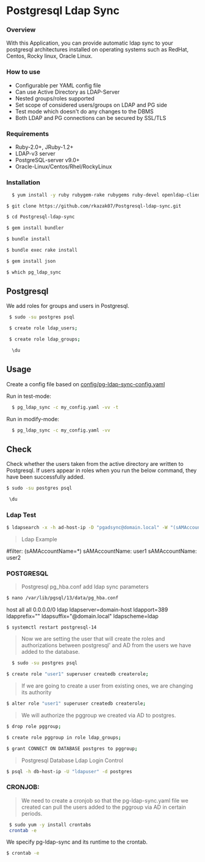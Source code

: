 # Postgresql Ldap Sync

### Overview
With this Application, you can provide automatic ldap sync to your postgresql architectures installed on operating systems such as RedHat, Centos, Rocky linux, Oracle Linux.

### How to use

* Configurable per YAML config file
* Can use Active Directory as LDAP-Server
* Nested groups/roles supported
* Set scope of considered users/groups on LDAP and PG side
* Test mode which doesn't do any changes to the DBMS
* Both LDAP and PG connections can be secured by SSL/TLS

### Requirements

* Ruby-2.0+, JRuby-1.2+
* LDAP-v3 server
* PostgreSQL-server v9.0+
* Oracle-Linux/Centos/Rhel/RockyLinux 

### Installation

```bash
  $ yum install -y ruby rubygem-rake rubygems ruby-devel openldap-clients git wget tar curl make  rubygem-bigdecimal.x86_64 redhat-rpm-config libpq-devel.x86_64 gcc nano
  ```
  ```
  $ git clone https://github.com/rkazak07/Postgresql-ldap-sync.git
  ```
  ```bash
  $ cd Postgresql-ldap-sync
  ```
  ```bash
  $ gem install bundler
  ```
  ```bash
  $ bundle install
  ```
  ```bash
  $ bundle exec rake install
  ```
  ```bash
  $ gem install json
  ```
  ```bash
  $ which pg_ldap_sync
  ```


## Postgresql
We add roles for groups and users in Postgresql.
 ```bash
  $ sudo -su postgres psql
 ```
 ```bash
  $ create role ldap_users;
   ```
 ```bash
  $ create role ldap_groups;
   ```
 ```bash
   \du
 ```
 
 ## Usage

Create a config file based on
[config/pg-ldap-sync-config.yaml](https://github.com/rkazak07/Postgresql-ldap-sync/config/pg-ldap-sync.yaml)

Run in test-mode:
```bash
  $ pg_ldap_sync -c my_config.yaml -vv -t
```
Run in modify-mode:
```bash
  $ pg_ldap_sync -c my_config.yaml -vv
```
 
 
 ## Check
 Check whether the users taken from the active directory are written to Postgresql. If users appear in roles when you run the below command, they have been successfully added.
 ```bash
 $ sudo -su postgres psql
 ```
 ```bash
  \du
 ```
 
### Ldap Test
 ```bash
 $ ldapsearch -x -h ad-host-ip -D "pgadsync@domain.local" -W "(sAMAccountName=*)" -b "OU=pgusers,OU=Service_Users,OU=organization-unit,DC=domain,DC=local"  | grep    sAMAccountName
 ```
> Ldap Example
> 
#filter: (sAMAccountName=*)
sAMAccountName: user1
sAMAccountName: user2


### POSTGRESQL
> Postgresql pg_hba.conf add  ldap sync parameters 
```sh
$ nano /var/lib/pgsql/13/data/pg_hba.conf
```
host    all             all             0.0.0.0/0               ldap ldapserver=domain-host ldapport=389 ldapprefix=""  ldapsuffix="@domain.local" ldapscheme=ldap
```
$ systemctl restart postgresql-14
```

> Now we are setting the user that will create the roles and authorizations between postgresql' and AD from the users we have added to the database.
> 
```bash
  $ sudo -su postgres psql
```
```bash
$ create role "user1" superuser createdb createrole;
 ```
> If we are going to create a user from existing ones, we are changing its authority
 ```bash
$ alter role "user1" superuser createdb createrole;
 ```
> We will authorize the pggroup we created via AD to postgres.
 
 ```bash
 $ drop role pggroup;
 ```
 ```bash
 $ create role pggroup in role ldap_groups;
 ```
 ```bash
 $ grant CONNECT ON DATABASE postgres to pggroup;
 ```
 
> Postgresql Database Ldap Login Control
  ```bash
 $ psql -h db-host-ip -U "ldapuser" -d postgres
 ```

### CRONJOB:
> We need to create a cronjob so that the pg-ldap-sync.yaml file we created can pull the users added to the pggroup via AD in certain periods.
> 
```bash
 $ sudo yum -y install crontabs
 crontab -e
 ```
 We specify pg-ldap-sync and its runtime to the crontab.
 ```bash
 $ crontab -e
 ```
 
